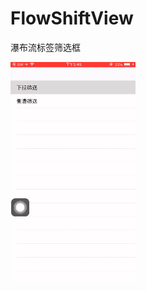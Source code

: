 # FlowShiftView
瀑布流标签筛选框

![gif图](https://github.com/menghengmen/FlowShiftView/blob/master/WeChatSight45.gif)      
